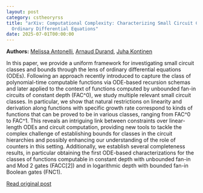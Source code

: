 ```yaml
---
layout: post
category: cstheoryrss
title: "arXiv: Computational Complexity: Characterizing Small Circuit Classes from FAC^0 to FAC^1 via Discrete
  Ordinary Differential Equations"
date: 2025-07-01T00:00:00
---
```


**Authors:** [Melissa Antonelli](https://dblp.uni-trier.de/search?q=Melissa+Antonelli), [Arnaud Durand](https://dblp.uni-trier.de/search?q=Arnaud+Durand), [Juha Kontinen](https://dblp.uni-trier.de/search?q=Juha+Kontinen)

In this paper, we provide a uniform framework for investigating small circuit
classes and bounds through the lens of ordinary differential equations (ODEs).
Following an approach recently introduced to capture the class of
polynomial-time computable functions via ODE-based recursion schemas and later
applied to the context of functions computed by unbounded fan-in circuits of
constant depth (FAC^0), we study multiple relevant small circuit classes. In
particular, we show that natural restrictions on linearity and derivation along
functions with specific growth rate correspond to kinds of functions that can
be proved to be in various classes, ranging from FAC^0 to FAC^1. This reveals
an intriguing link between constraints over linear-length ODEs and circuit
computation, providing new tools to tackle the complex challenge of
establishing bounds for classes in the circuit hierarchies and possibly
enhancing our understanding of the role of counters in this setting.
Additionally, we establish several completeness results, in particular
obtaining the first ODE-based characterizations for the classes of functions
computable in constant depth with unbounded fan-in and Mod 2 gates (FACC[2])
and in logarithmic depth with bounded fan-in Boolean gates (FNC1).

[Read original post](http://arxiv.org/abs/2506.23404v1)
